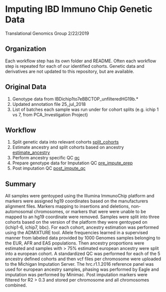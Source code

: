 Imputing IBD Immuno Chip Genetic Data
================
Translational Genomics Group
2/22/2019

Organization
------------

Each workflow step has its own folder and README. Often each workflow step is repeated for each of our identified cohorts. Genetic data and derivatives are not updated to this repository, but are available.

Original Data
-------------

1.  Genotype data from IBDichip1to7eBBCTOP\_unfilteredHG19b.\*
2.  Updated annotation file 25\_jul\_2018
3.  List of batches each sample was run under for cohort splits (e.g. ichip 1 vs 7, from PCA\_Investigation Project)

Workflow
--------

1.  Split genetic data into relevant cohorts [split\_cohorts](workflow/1.split_cohorts/)
2.  Estimate ancestry and split cohorts based on ancestry [estimate\_ancestry](workflow/2.estimate_ancestry/)
3.  Perform ancestry specific QC [qc](wokflow/3.qc/)
4.  Prepare genotype data for Imputation QC [pre\_impute\_prep](workflow/4.pre_impute_prep/)
5.  Post imputation QC [post\_impute\_qc](workflow/5.post_impute_qc/)

Summary
-------

All samples were gentoyped using the Illumina ImmunoChip platform and markers were assigned hg19 coordinates based on the manufacturers alignment files. Markers mapping to insertions and deletions, non-automosomal chromosomes, or markers that were were unable to be mapped to an hg19 coordinate were removed. Samples were split into three cohorts based on the version of the platform they were gentoyped on (ichip1-6, ichip7, bbc). For each cohort, ancestry estimation was performed using the ADMIXTURE tool. Allele frequencies learned in a supervised manner from labeled data provided by 1000 Genomes samples belonging to the EUR, AFR and EAS populations. Then ancestry proportions were estimated and samples with &gt; 75% estimated european ancestry were split into a european cohort. A standardized QC was performed for each of the 5 ancestry defined cohorts and then vcf files per chromosome were uploaded to the Michigan Imputation Server. The hrc.r1.1.2016 reference panel was used for european ancestry samples, phasing was performed by Eagle and imputation was performed by Minimac. Post imputation markers were filtered for R2 &gt; 0.3 and stored per chromosome and all chromosomes combined.
